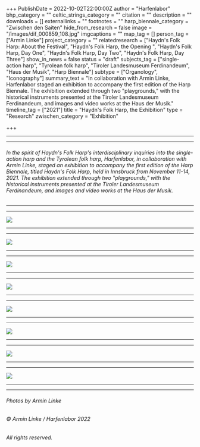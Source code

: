 +++
PublishDate = 2022-10-02T22:00:00Z
author = "Harfenlabor"
bhp_category = ""
celtic_strings_category = ""
citation = ""
description = ""
downloads = []
externallinks = ""
footnotes = ""
harp_biennale_category = "Zwischen den Saiten"
hide_from_research = false
image = "/images/dif_000859_108.jpg"
imgcaptions = ""
map_tag = []
person_tag = ["Armin Linke"]
project_category = ""
relatedresearch = ["Haydn's Folk Harp: About the Festival", "Haydn's Folk Harp, the Opening ", "Haydn's Folk Harp, Day One", "Haydn's Folk Harp, Day Two", "Haydn's Folk Harp, Day Three"]
show_in_news = false
status = "draft"
subjects_tag = ["single-action harp", "Tyrolean folk harp", "Tiroler Landesmuseum Ferdinandeum", "Haus der Musik", "Harp Biennale"]
subtype = ["Organology", "Iconography"]
summary_text = "In collaboration with Armin Linke, Harfenlabor staged an exhibition to accompany the first edition of the Harp Biennale. The exhibition extended through two \"playgrounds,\" with the historical instruments presented at the Tiroler Landesmuseum Ferdinandeum, and images and video works at the Haus der Musik."
timeline_tag = ["2021"]
title = "Haydn's Folk Harp, the Exhibition"
type = "Research"
zwischen_category = "Exhibition"

+++
***

***

###### In the spirit of Haydn's Folk Harp's interdisciplinary inquiries into the <span id="subjects_tag">single-action harp</span> and the <span id="subjects_tag">Tyrolean folk harp</span>, Harfenlabor, in collaboration with <span id="person_tag">Armin Linke</span>, staged an exhibition to accompany the first edition of the <span id="subjects_tag">Harp Biennale</span>, titled Haydn's Folk Harp, held in Innsbruck from November 11-14, 2021. The exhibition extended through two "playgrounds," with the historical instruments presented at the <span id="subjects_tag">Tiroler Landesmuseum Ferdinandeum</span>, and images and video works at the <span id="subjects_tag">Haus der Musik</span>.

***

***

![](/images/dif_000859_43.jpg)

***

***

![](/images/dif_000859_63.jpg)

***

***

![](/images/dif_000859_51.jpg)

***

***

![](/images/dif_000859_38.jpg)

***

***

![](/images/dif_000859_65.jpg)

***

***

![](/images/dif_000859_32.jpg)

***

***

![](/images/img_0257.JPG)

***

***

![](/images/hold-dif_000859_102.png)

***

***

###### Photos by Armin Linke

###### © Armin Linke / Harfenlabor 2022

###### All rights reserved.